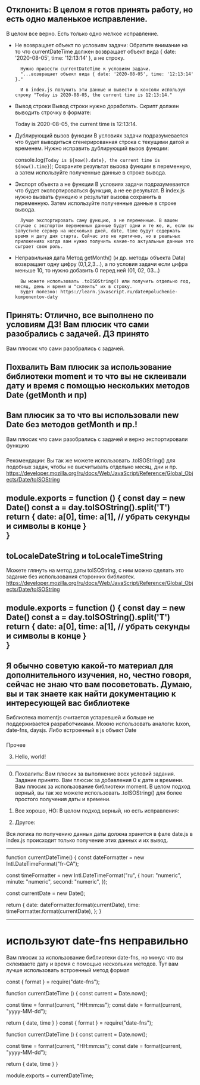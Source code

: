 ###
Отклонить:
В целом я готов принять работу, но есть одно маленькое исправление.
---
В целом все верно. Есть только одно мелкое исправление.

- Не возвращает объект по условиям задачи:
    Обратите внимание на то что currentDateTime должен возвращает объект вида { date: '2020-08-05', time: '12:13:14' }, а не строку.

        Нужно привести currentDateTime к условиям задачи.
        "...возвращает объект вида { date: '2020-08-05', time: '12:13:14' }."

        И в index.js получить эти данные и вывести в консоли используя строку "Today is 2020-08-05, the current time is 12:13:14."

- Вывод строки
    Вывод строки нужно доработать. Cкрипт должен выводить строчку в формате:

    Today is 2020-08-05, the current time is 12:13:14.

- Дублирующий вызов функции
    В условиях задачи подразумевается что будет выводиться сгенерированная строка с текущими датой и временем. Нужно исправить дублирующий вызов функции:

    console.log(`Today is ${now().date}, the current time is ${now().time}`);
    Сохраните результат вызова функции в переменную, а затем используйте полученные данные в строке вывода.

- Экспорт объекта а не функции
    В условиях задачи подразумевается что будет экспортироваться функция, а не ее результат. В index.js нужно вызвать функцию и результат вызова сохранить в переменную. Затем используйте полученные данные в строке вывода.

        Лучше экспортировать саму функцию, а не переменные. В вашем случае с экспортом переменных данные будут одни и те же, и, если вы запустите сервер на несколько дней, date, time будут содержать время и дату дня старта. Сейчас это не критично, но в реальных приложениях когда вам нужно получить какие-то актуальные данные это сыграет свою роль.

- Неправильная дата
    Метод getMonth() (и др. методы объекта Data) возвращает одну цифру (0,1,2,3...), а по условия задачи если цифра меньше 10, то нужно добавить 0 перед ней (01, 02, 03...)

        Вы можете использовать .toISOString() или получить отдельно год, месяц, день и время и "склеить" их в строку.
        Будет полезно: https://learn.javascript.ru/date#poluchenie-komponentov-daty


###
Принять:
Отлично, все выполнено по условиям ДЗ! Вам плюсик что сами разобрались с задачей. ДЗ принято
---
Вам плюсик что сами разобрались с задачей.

###
Похвалить
Вам плюсик за использование библиотеки moment и то что вы не склеивали дату и время с помощью нескольких методов Date (getMonth и пр)
---
Вам плюсик за то что вы использовали new Date без методов getMonth и пр.!
---
Вам плюсик что сами разобрались с задачей и верно экспортировали функцию


###
Рекомендации:
Вы так же можете использовать .toISOString() для подобных задач, чтобы не высчитывать отдельно месяц, дни и пр.
https://developer.mozilla.org/ru/docs/Web/JavaScript/Reference/Global_Objects/Date/toISOString

module.exports = function () {
  const day = new Date()
  const a = day.toISOString().split('T')
  return {
    date: a[0],
    time: a[1], // убрать секунды и символы в конце
  }  
}
---
toLocaleDateString и toLocaleTimeString
---
Можете глянуть на метод даты toISOString, с ним можно сделать это задание без использования сторонних библиотек.
https://developer.mozilla.org/ru/docs/Web/JavaScript/Reference/Global_Objects/Date/toISOString

module.exports = function () {
  const day = new Date()
  const a = day.toISOString().split('T')
  return {
    date: a[0],
    time: a[1], // убрать секунды и символы в конце
  }  
}
---
Я обычно советую какой-то материал для дополнительного изучения, но, честно говоря, сейчас не знаю что вам посоветовать. Думаю, вы и так знаете как найти документацию к интересующей вас библиотеке
---
Библиотека momentjs считается устаревшей и больше не поддерживается разработчиками. Можно использовать аналоги:  luxon, date-fns, daysjs. Либо встроенный в js объект Date

###
Прочее

3. Hello, world!


--------------------

0. Похвалить:
Вам плюсик за выполнение всех условий задания. Задание принято.
Вам плюсик за добавления 0 к дате и времени.
Вам плюсик за использование библиотеки moment.
В целом подход верный, вы так же можете использовать .toISOString() для более простого получения даты и времени.

0. Все хорошо, НО:
В целом подход верный, но есть исправления:


0. Другое:

Вся логика по получению данных даты должна хранится в фале date.js в index.js происходит только получение этих данных и их вывод.




----

function currentDateTime() {
  const dateFormatter = new Intl.DateTimeFormat("fr-CA");

  const timeFormatter = new Intl.DateTimeFormat("ru", {
    hour: "numeric",
    minute: "numeric",
    second: "numeric",
  });

  const currentDate = new Date();

  return {
    date: dateFormatter.format(currentDate),
    time: timeFormatter.format(currentDate),
  };
}

---
# используют date-fns неправильно
Вам плюсик за использование библиотеки date-fns, но минус что вы склеиваете дату и время с помощью нескольких методов. Тут вам лучше использовать встроенный метод формат

const { format } = require("date-fns");

function currentDateTime () {
  const current = Date.now();

  const time = format(current, "HH:mm:ss");
  const date = format(current, "yyyy-MM-dd");

  return { date, time }
}
const { format } = require("date-fns");

function currentDateTime () {
  const current = Date.now();

  const time = format(current, "HH:mm:ss");
  const date = format(current, "yyyy-MM-dd");

  return { date, time }
}


module.exports = currentDateTime;
